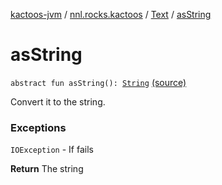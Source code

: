 [kactoos-jvm](../../index.md) / [nnl.rocks.kactoos](../index.md) / [Text](index.md) / [asString](.)

# asString

`abstract fun asString(): `[`String`](https://kotlinlang.org/api/latest/jvm/stdlib/kotlin/-string/index.html) [(source)](https://github.com/neonailol/kactoos/blob/master/kactoos-jvm/src/main/kotlin/nnl/rocks/kactoos/Text.kt#L26)

Convert it to the string.

### Exceptions

`IOException` - If fails

**Return**
The string

